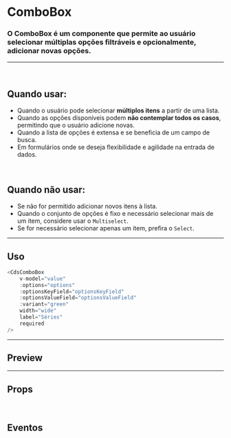 # ComboBox

### O ComboBox é um componente que permite ao usuário selecionar múltiplas opções filtráveis e opcionalmente, adicionar novas opções.

---

<br>

## Quando usar:
- Quando o usuário pode selecionar **múltiplos itens** a partir de uma lista.
- Quando as opções disponíveis podem **não contemplar todos os casos**, permitindo que o usuário adicione novas.
- Quando a lista de opções é extensa e se beneficia de um campo de busca.
- Em formulários onde se deseja flexibilidade e agilidade na entrada de dados.

<br>

## Quando não usar:
- Se não for permitido adicionar novos itens à lista.
- Quando o conjunto de opções é fixo e necessário selecionar mais de um item, considere usar o `Multiselect`.
- Se for necessário selecionar apenas um item, prefira o `Select`.


---

## Uso

```js
<CdsComboBox
	v-model="value"
	:options="options"
	:optionsKeyField="optionsKeyField"
	:optionsValueField="optionsValueField"
	:variant="green"
	width="wide"
	label="Séries"
	required
/>
```

---

## Preview

<PreviewBuilder
	:args
	:component="CdsComboBox"
	:events
/>

---

## Props

<APITable
	name="CdsComboBox"
	section="props"
/>
<br>

## Eventos

<APITable
	name="CdsComboBox"
	section="events"
/>
<br>

<script setup>
import { ref } from 'vue';
import CdsComboBox from '@/components/ComboBox.vue';

const events = [
	'update:modelValue',
	'focus',
	'blur',
];

const options = [
	{
		value: 'Breaking Bad',
		name: 'breaking-bad',
	},
	{
		value: 'Game of Thrones',
		name: 'game-of-thrones',
	},
];

const args = ref({
	options,
	optionsKeyField: 'name',
	optionsValueField: 'value',
});
</script>
